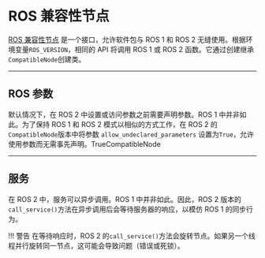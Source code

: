 # ROS 兼容性节点

[ROS 兼容性节点](https://github.com/carla-simulator/ros-bridge/tree/master/ros_compatibility) 是一个接口，允许软件包与 ROS 1 和 ROS 2 无缝使用。根据环境变量`ROS_VERSION`，相同的 API 将调用 ROS 1 或 ROS 2 函数。它通过创建继承`CompatibleNode`创建类。

---

## ROS 参数

默认情况下，在 ROS 2 中设置或访问参数之前需要声明参数。ROS 1 中并非如此。为了保持 ROS 1 和 ROS 2 模式以相似的方式工作，在 ROS 2 的`CompatibleNode`版本中将参数 `allow_undeclared_parameters` 设置为`True`，允许使用参数而无需事先声明。TrueCompatibleNode

---

## 服务

在 ROS 2 中，服务可以异步调用。ROS 1 中并非如此。因此，ROS 2 版本的`call_service()`方法在异步调用后会等待服务器的响应，以模仿 ROS 1 的同步行为。

!!! 警告
    在等待响应时，ROS 2 的`call_service()`方法会旋转节点。如果另一个线程并行旋转同一节点，这可能会导致问题（错误或死锁）。
